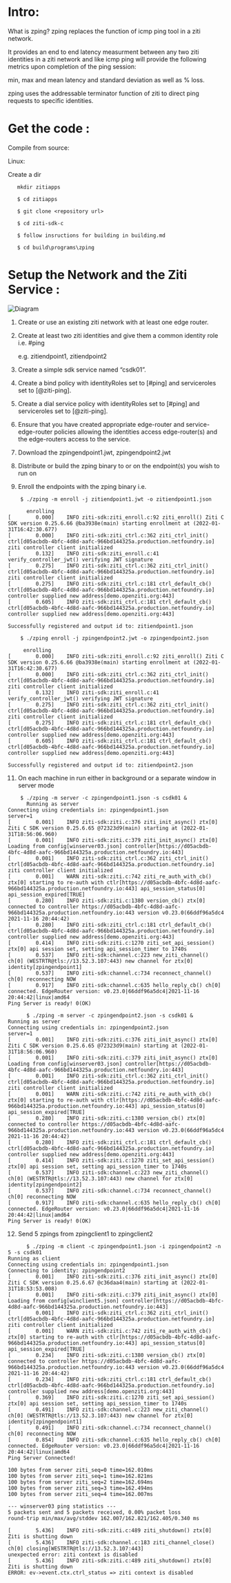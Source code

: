# Intro:  

What is zping?  zping replaces the function of icmp ping tool in a ziti network.

It provides an end to end latency measurment between any two ziti identities in a ziti network and like icmp ping will provide the following metrics upon completion of the ping session:

min, max and mean latency and standard deviation as well as % loss.

zping uses the addressable terminator function of ziti to direct ping requests to specific identities.

# Get the code :

Compile from source:

Linux:

   Create a dir
```
   mkdir zitiapps
```
```
   $ cd zitiapps
```   
```   
   $ git clone <repository url>
```
```
   $ cd ziti-sdk-c
```
```
   $ follow insructions for building in building.md
```
```
   $ cd build\programs\zping
```

# Setup the Network and the Ziti Service :

![Diagram](network.png)

1. Create or use an existing ziti network with at least one edge router.

2. Create at least two ziti identities and give them a common identity role i.e. #ping 

      e.g. zitiendpoint1, zitiendpoint2

3. Create a simple sdk service named “csdk01”.

4. Create a bind policy with identityRoles set to [#ping] and serviceroles set to [@ziti-ping].

5. Create a dial service policy with identityRoles set to [#ping] and serviceroles set to [@ziti-ping].

6. Ensure that you have created appropriate edge-router and service-edge-router policies allowing the identities access
   edge-router(s) and the edge-routers access to the service.

7. Download the zpingendpoint1.jwt, zpingendpoint2.jwt

8. Distribute or build the zping binary to or on the endpoint(s) you wish to run on

9. Enroll the endpoints with the zping binary i.e. 
```
    $ ./zping -m enroll -j zitiendpoint1.jwt -o zitiendpoint1.json

      enrolling
[        0.000]    INFO ziti-sdk:ziti_enroll.c:92 ziti_enroll() Ziti C SDK version 0.25.6.66 @ba3938e(main) starting enrollment at (2022-01-31T16:42:30.677)
[        0.000]    INFO ziti-sdk:ziti_ctrl.c:362 ziti_ctrl_init() ctrl[d05acbdb-4bfc-4d8d-aafc-966bd144325a.production.netfoundry.io] ziti controller client initialized
[        0.132]    INFO ziti-sdk:ziti_enroll.c:41 verify_controller_jwt() verifying JWT signature
[        0.275]    INFO ziti-sdk:ziti_ctrl.c:362 ziti_ctrl_init() ctrl[d05acbdb-4bfc-4d8d-aafc-966bd144325a.production.netfoundry.io] ziti controller client initialized
[        0.275]    INFO ziti-sdk:ziti_ctrl.c:181 ctrl_default_cb() ctrl[d05acbdb-4bfc-4d8d-aafc-966bd144325a.production.netfoundry.io] controller supplied new address[demo.openziti.org:443]
[        0.605]    INFO ziti-sdk:ziti_ctrl.c:181 ctrl_default_cb() ctrl[d05acbdb-4bfc-4d8d-aafc-966bd144325a.production.netfoundry.io] controller supplied new address[demo.openziti.org:443]

Successfully registered and output id to: zitiendpoint1.json
```    
```
    $ ./zping enroll -j zpingendpoint2.jwt -o zpingendpoint2.json 

     enrolling
[        0.000]    INFO ziti-sdk:ziti_enroll.c:92 ziti_enroll() Ziti C SDK version 0.25.6.66 @ba3938e(main) starting enrollment at (2022-01-31T16:42:30.677)
[        0.000]    INFO ziti-sdk:ziti_ctrl.c:362 ziti_ctrl_init() ctrl[d05acbdb-4bfc-4d8d-aafc-966bd144325a.production.netfoundry.io] ziti controller client initialized
[        0.132]    INFO ziti-sdk:ziti_enroll.c:41 verify_controller_jwt() verifying JWT signature
[        0.275]    INFO ziti-sdk:ziti_ctrl.c:362 ziti_ctrl_init() ctrl[d05acbdb-4bfc-4d8d-aafc-966bd144325a.production.netfoundry.io] ziti controller client initialized
[        0.275]    INFO ziti-sdk:ziti_ctrl.c:181 ctrl_default_cb() ctrl[d05acbdb-4bfc-4d8d-aafc-966bd144325a.production.netfoundry.io] controller supplied new address[demo.openziti.org:443]
[        0.605]    INFO ziti-sdk:ziti_ctrl.c:181 ctrl_default_cb() ctrl[d05acbdb-4bfc-4d8d-aafc-966bd144325a.production.netfoundry.io] controller supplied new address[demo.openziti.org:443]

Successfully registered and output id to: zitiendpoint2.json
```
11. On each machine in run either in background or a separate window in server mode
```
    $ ./zping -m server -c zpingendpoint1.json -s csdk01 &
      Running as server
Connecting using credentials in: zpingendpoint1.json
server=1
[        0.001]    INFO ziti-sdk:ziti.c:376 ziti_init_async() ztx[0] Ziti C SDK version 0.25.6.65 @72323d9(main) starting at (2022-01-31T18:56:06.960)
[        0.001]    INFO ziti-sdk:ziti.c:379 ziti_init_async() ztx[0] Loading from config[winserver03.json] controller[https://d05acbdb-4bfc-4d8d-aafc-966bd144325a.production.netfoundry.io:443]
[        0.001]    INFO ziti-sdk:ziti_ctrl.c:362 ziti_ctrl_init() ctrl[d05acbdb-4bfc-4d8d-aafc-966bd144325a.production.netfoundry.io] ziti controller client initialized
[        0.001]    WARN ziti-sdk:ziti.c:742 ziti_re_auth_with_cb() ztx[0] starting to re-auth with ctlr[https://d05acbdb-4bfc-4d8d-aafc-966bd144325a.production.netfoundry.io:443] api_session_status[0] api_session_expired[TRUE]
[        0.280]    INFO ziti-sdk:ziti.c:1380 version_cb() ztx[0] connected to controller https://d05acbdb-4bfc-4d8d-aafc-966bd144325a.production.netfoundry.io:443 version v0.23.0(66ddf96a5dc4 2021-11-16 20:44:42)
[        0.280]    INFO ziti-sdk:ziti_ctrl.c:181 ctrl_default_cb() ctrl[d05acbdb-4bfc-4d8d-aafc-966bd144325a.production.netfoundry.io] controller supplied new address[demo.openziti.org:443]
[        0.414]    INFO ziti-sdk:ziti.c:1270 ziti_set_api_session() ztx[0] api session set, setting api_session_timer to 1740s
[        0.537]    INFO ziti-sdk:channel.c:223 new_ziti_channel() ch[0] (WESTRTR@tls://13.52.3.107:443) new channel for ztx[0] identity[zpingendpoint1]
[        0.537]    INFO ziti-sdk:channel.c:734 reconnect_channel() ch[0] reconnecting NOW
[        0.917]    INFO ziti-sdk:channel.c:635 hello_reply_cb() ch[0] connected. EdgeRouter version: v0.23.0|66ddf96a5dc4|2021-11-16 20:44:42|linux|amd64
Ping Server is ready! 0(OK)          
```
```
      $ ./zping -m server -c zpingendpoint2.json -s csdk01 &
Running as server
Connecting using credentials in: zpingendpoint2.json
server=1
[        0.001]    INFO ziti-sdk:ziti.c:376 ziti_init_async() ztx[0] Ziti C SDK version 0.25.6.65 @72323d9(main) starting at (2022-01-31T18:56:06.960)
[        0.001]    INFO ziti-sdk:ziti.c:379 ziti_init_async() ztx[0] Loading from config[winserver03.json] controller[https://d05acbdb-4bfc-4d8d-aafc-966bd144325a.production.netfoundry.io:443]
[        0.001]    INFO ziti-sdk:ziti_ctrl.c:362 ziti_ctrl_init() ctrl[d05acbdb-4bfc-4d8d-aafc-966bd144325a.production.netfoundry.io] ziti controller client initialized
[        0.001]    WARN ziti-sdk:ziti.c:742 ziti_re_auth_with_cb() ztx[0] starting to re-auth with ctlr[https://d05acbdb-4bfc-4d8d-aafc-966bd144325a.production.netfoundry.io:443] api_session_status[0] api_session_expired[TRUE]
[        0.280]    INFO ziti-sdk:ziti.c:1380 version_cb() ztx[0] connected to controller https://d05acbdb-4bfc-4d8d-aafc-966bd144325a.production.netfoundry.io:443 version v0.23.0(66ddf96a5dc4 2021-11-16 20:44:42)
[        0.280]    INFO ziti-sdk:ziti_ctrl.c:181 ctrl_default_cb() ctrl[d05acbdb-4bfc-4d8d-aafc-966bd144325a.production.netfoundry.io] controller supplied new address[demo.openziti.org:443]
[        0.414]    INFO ziti-sdk:ziti.c:1270 ziti_set_api_session() ztx[0] api session set, setting api_session_timer to 1740s
[        0.537]    INFO ziti-sdk:channel.c:223 new_ziti_channel() ch[0] (WESTRTR@tls://13.52.3.107:443) new channel for ztx[0] identity[zpingendpoint2]
[        0.537]    INFO ziti-sdk:channel.c:734 reconnect_channel() ch[0] reconnecting NOW
[        0.917]    INFO ziti-sdk:channel.c:635 hello_reply_cb() ch[0] connected. EdgeRouter version: v0.23.0|66ddf96a5dc4|2021-11-16 20:44:42|linux|amd64
Ping Server is ready! 0(OK)
```
12. Send 5 zpings from zpingclient1 to zpingclient2
```
      $ ./zping -m client -c zpingendpoint1.json -i zpingendpoint2 -n 5 -s csdk01
Running as client
Connecting using credentials in: zpingendpoint1.json
Connecting to identity: zpingendpoint2
[        0.001]    INFO ziti-sdk:ziti.c:376 ziti_init_async() ztx[0] Ziti C SDK version 0.25.6.67 @c36daa4(main) starting at (2022-01-31T18:53:53.008)
[        0.001]    INFO ziti-sdk:ziti.c:379 ziti_init_async() ztx[0] Loading from config[winclient5.json] controller[https://d05acbdb-4bfc-4d8d-aafc-966bd144325a.production.netfoundry.io:443]
[        0.001]    INFO ziti-sdk:ziti_ctrl.c:362 ziti_ctrl_init() ctrl[d05acbdb-4bfc-4d8d-aafc-966bd144325a.production.netfoundry.io] ziti controller client initialized
[        0.001]    WARN ziti-sdk:ziti.c:742 ziti_re_auth_with_cb() ztx[0] starting to re-auth with ctlr[https://d05acbdb-4bfc-4d8d-aafc-966bd144325a.production.netfoundry.io:443] api_session_status[0] api_session_expired[TRUE]
[        0.234]    INFO ziti-sdk:ziti.c:1380 version_cb() ztx[0] connected to controller https://d05acbdb-4bfc-4d8d-aafc-966bd144325a.production.netfoundry.io:443 version v0.23.0(66ddf96a5dc4 2021-11-16 20:44:42)
[        0.234]    INFO ziti-sdk:ziti_ctrl.c:181 ctrl_default_cb() ctrl[d05acbdb-4bfc-4d8d-aafc-966bd144325a.production.netfoundry.io] controller supplied new address[demo.openziti.org:443]
[        0.369]    INFO ziti-sdk:ziti.c:1270 ziti_set_api_session() ztx[0] api session set, setting api_session_timer to 1740s
[        0.491]    INFO ziti-sdk:channel.c:223 new_ziti_channel() ch[0] (WESTRTR@tls://13.52.3.107:443) new channel for ztx[0] identity[zpingendpoint1]
[        0.491]    INFO ziti-sdk:channel.c:734 reconnect_channel() ch[0] reconnecting NOW
[        0.854]    INFO ziti-sdk:channel.c:635 hello_reply_cb() ch[0] connected. EdgeRouter version: v0.23.0|66ddf96a5dc4|2021-11-16 20:44:42|linux|amd64
Ping Server Connected!

100 bytes from server ziti_seq=0 time=162.010ms
100 bytes from server ziti_seq=1 time=162.821ms
100 bytes from server ziti_seq=2 time=162.694ms
100 bytes from server ziti_seq=3 time=162.494ms
100 bytes from server ziti_seq=4 time=162.007ms

--- winserver03 ping statistics ---
5 packets sent and 5 packets received, 0.00% packet loss
round-trip min/max/avg/stddev 162.007/162.821/162.405/0.340 ms

[        5.436]    INFO ziti-sdk:ziti.c:489 ziti_shutdown() ztx[0] Ziti is shutting down
[        5.436]    INFO ziti-sdk:channel.c:183 ziti_channel_close() ch[0] closing[WESTRTR@tls://13.52.3.107:443]
unexpected error: ziti context is disabled
[        5.436]    INFO ziti-sdk:ziti.c:489 ziti_shutdown() ztx[0] Ziti is shutting down
ERROR: ev->event.ctx.ctrl_status => ziti context is disabled
```
